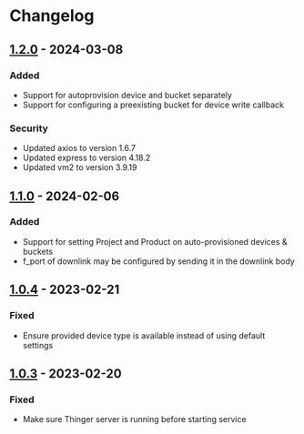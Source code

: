 # Changelog

## [1.2.0] - 2024-03-08

### Added

- Support for autoprovision device and bucket separately
- Support for configuring a preexisting bucket for device write callback
 
### Security

- Updated axios to version 1.6.7
- Updated express to version 4.18.2
- Updated vm2 to version 3.9.19

## [1.1.0] - 2024-02-06

### Added

- Support for setting Project and Product on auto-provisioned devices & buckets
- f\_port of downlink may be configured by sending it in the downlink body

## [1.0.4] - 2023-02-21

### Fixed

- Ensure provided device type is available instead of using default settings

## [1.0.3] - 2023-02-20

### Fixed

- Make sure Thinger server is running before starting service

[1.2.0]: https://github.com/thinger-io/plugins/compare/ttn-stack/v1.2.0...ttn-stack/v1.2.0
[1.1.0]: https://github.com/thinger-io/plugins/compare/ttn-stack/v1.0.4...ttn-stack/v1.1.0
[1.0.4]: https://github.com/thinger-io/plugins/compare/ttn-stack/v1.0.3...ttn-stack/v1.0.4
[1.0.3]: https://github.com/thinger-io/plugins/tree/ttn-stack/v1.0.3
